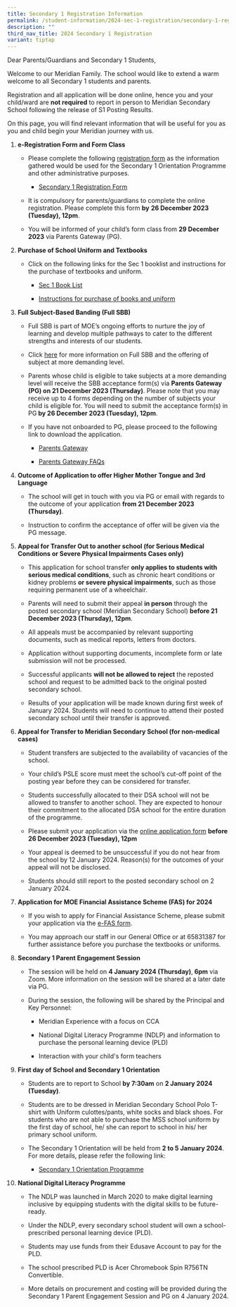 ```yaml
---
title: Secondary 1 Registration Information
permalink: /student-information/2024-sec-1-registration/secondary-1-registration/
description: ""
third_nav_title: 2024 Secondary 1 Registration
variant: tiptap
---
```

<p>Dear Parents/Guardians and Secondary 1 Students,</p><p>Welcome to our Meridian Family. The school would like to extend a warm welcome to all Secondary 1 students and parents.</p><p>Registration and all application will be done online, hence you and your child/ward are <strong>not required</strong> to report in person to Meridian Secondary School following the release of S1 Posting Results.</p><p>On this page, you will find relevant information that will be useful for you as you and child begin your Meridian journey with us.</p><p></p><ol data-tight="true" class="tight"><li><p><strong>e-Registration Form and Form Class</strong></p><ul data-tight="true" class="tight"><li><p>Please complete the following <a href="https://go.gov.sg/meridian2024s1registration" rel="noopener noreferrer nofollow" target="_blank">registration form</a> as the information gathered would be used for the Secondary 1 Orientation Programme and other administrative purposes.</p><ul data-tight="true" class="tight"><li><p><a href="https://go.gov.sg/meridian2024s1registration" rel="noopener noreferrer nofollow" target="_blank">Secondary 1 Registration Form</a></p></li></ul></li><li><p>It is compulsory for parents/guardians to complete the online registration. Please complete this form <strong>by</strong> <strong>26 December 2023 (Tuesday), 12pm</strong>.</p></li><li><p>You will be informed of your child’s form class from <strong>29 December 2023</strong> via Parents Gateway (PG).</p></li></ul><p></p><p></p></li><li><p><strong>Purchase of School Uniform and Textbooks</strong></p><ul data-tight="true" class="tight"><li><p>Click on the following links for the Sec 1 booklist and instructions for the purchase of textbooks and uniform.</p><ul data-tight="true" class="tight"><li><p><a href="/files/Booklists/meridian secondary school booklist 2024 - sec 1.pdf" rel="noopener noreferrer nofollow" target="_blank">Sec 1 Book List</a></p></li><li><p><a href="https://www.meridiansec.moe.edu.sg/student-information/2024-secondary-1-registration/books-and-uniform" rel="noopener noreferrer nofollow" target="_blank">Instructions for purchase of books and uniform</a></p></li></ul></li></ul><p></p><p></p></li><li><p><strong>Full Subject-Based Banding (Full SBB)</strong></p><ul data-tight="true" class="tight"><li><p>Full SBB is part of MOE’s ongoing efforts to nurture the joy of learning and develop multiple pathways to cater to the different strengths and interests of our students.</p></li><li><p>Click <a href="https://www.meridiansec.moe.edu.sg/student-information/full-sbb/" rel="noopener noreferrer nofollow" target="_blank">here</a> for more information on Full SBB and the offering of subject at more demanding level.</p></li><li><p>Parents whose child is eligible to take subjects at a more demanding level will receive the SBB acceptance form(s) via <strong>Parents Gateway (PG) on 21 December 2023 (Thursday)</strong>. Please note that you may receive up to 4 forms depending on the number of subjects your child is eligible for. You will need to submit the acceptance form(s) in PG<strong> by 26 December 2023 (Tuesday), 12pm</strong>.</p></li><li><p>If you have not onboarded to PG, please proceed to the following link to download the application.</p><ul data-tight="true" class="tight"><li><p><a href="https://pg.moe.edu.sg/" rel="noopener noreferrer nofollow" target="_blank">Parents Gateway</a></p></li><li><p><a href="https://pg.moe.edu.sg/faq" rel="noopener noreferrer nofollow" target="_blank">Parents Gateway FAQs</a></p></li></ul><p></p></li></ul><p></p></li><li><p><strong>Outcome of Application to offer Higher Mother Tongue and 3rd Language</strong></p><ul data-tight="true" class="tight"><li><p>The school will get in touch with you via PG or email with regards to the outcome of your application <strong>from 21 December 2023 (Thursday)</strong>.</p></li><li><p>Instruction to confirm the acceptance of offer will be given via the PG message.</p><p></p></li></ul><p></p></li><li><p><strong>Appeal for Transfer Out to another school (for Serious Medical Conditions or Severe Physical Impairments Cases only)</strong></p><ul data-tight="true" class="tight"><li><p>This application for school transfer <strong>only applies to students with serious medical conditions</strong>, such as chronic heart conditions or kidney problems <strong>or severe physical impairments</strong>, such as those requiring permanent use of a wheelchair.</p></li><li><p>Parents will need to submit their appeal <strong>in person</strong> through the posted secondary school (Meridian Secondary School) <strong>before 21 December 2023 (Thursday), 12pm</strong>.</p></li><li><p>All appeals must be accompanied by relevant supporting documents, such as medical reports, letters from doctors.</p></li><li><p>Application without supporting documents, incomplete form or late submission will not be processed.</p></li><li><p>Successful applicants <strong>will not be allowed to reject</strong> the reposted school and request to be admitted back to the original posted secondary school.</p></li><li><p>Results of your application will be made known during first week of January 2024. Students will need to continue to attend their posted secondary school until their transfer is approved.</p><p></p></li></ul><p></p></li><li><p><strong>Appeal for Transfer to Meridian Secondary School (for non-medical cases)</strong></p><ul data-tight="true" class="tight"><li><p>Student transfers are subjected to the availability of vacancies of the school.</p></li><li><p>Your child’s PSLE score must meet the school’s cut-off point of the posting year before they can be considered for transfer.</p></li><li><p>Students successfully allocated to their DSA school will not be allowed to transfer to another school. They are expected to honour their commitment to the allocated DSA school for the entire duration of the programme.</p></li><li><p>Please submit your application via the <a href="https://go.gov.sg/meridian2024s1appeal" rel="noopener noreferrer nofollow" target="_blank">online application form</a> <strong>before 26 December 2023 (Tuesday), 12pm</strong></p></li><li><p>Your appeal is deemed to be unsuccessful if you do not hear from the school by 12 January 2024. Reason(s) for the outcomes of your appeal will not be disclosed.</p></li><li><p>Students should still report to the posted secondary school on 2 January 2024.</p><p></p></li></ul><p></p></li><li><p><strong>Application for MOE Financial Assistance Scheme (FAS) for 2024</strong></p><ul data-tight="true" class="tight"><li><p>If you wish to apply for Financial Assistance Scheme, please submit your application via the <a href="https://go.gov.sg/moe-efas" rel="noopener noreferrer nofollow" target="_blank">e-FAS form</a>.</p></li><li><p>You may approach our staff in our General Office or at 65831387 for further assistance before you purchase the textbooks or uniforms.</p><p></p></li></ul><p></p></li><li><p><strong>Secondary 1 Parent Engagement Session</strong></p><ul data-tight="true" class="tight"><li><p>The session will be held on <strong>4 January 2024 (Thursday)</strong>,<strong> 6pm</strong> via Zoom. More information on the session will be shared at a later date via PG.</p></li><li><p>During the session, the following will be shared by the Principal and Key Personnel:</p><ul data-tight="true" class="tight"><li><p>Meridian Experience with a focus on CCA</p></li><li><p>National Digital Literacy Programme (NDLP) and information to purchase the personal learning device (PLD)</p></li><li><p>Interaction with your child's form teachers</p><p></p></li></ul></li></ul><p></p></li><li><p><strong>First day of School and Secondary 1 Orientation</strong></p><ul data-tight="true" class="tight"><li><p>Students are to report to School <strong>by 7:30am</strong> on <strong>2 January 2024 (Tuesday)</strong>.</p></li><li><p>Students are to be dressed in Meridian Secondary School Polo T-shirt with Uniform culottes/pants, white socks and black shoes. For students who are not able to purchase the MSS school uniform by the first day of school, he/ she can report to school in his/ her primary school uniform.</p></li><li><p>The Secondary 1 Orientation will be held from <strong>2 to 5 January 2024</strong>. For more details, please refer the following link:</p><ul data-tight="true" class="tight"><li><p><a href="https://www.meridiansec.moe.edu.sg/student-information/2024-secondary-1-registration/orientation/" rel="noopener noreferrer nofollow" target="_blank">Secondary 1 Orientation Programme</a></p><p></p></li></ul><p></p></li></ul><p></p></li><li><p><strong>National Digital Literacy Programme</strong></p><ul data-tight="true" class="tight"><li><p>The NDLP was launched in March 2020 to make digital learning inclusive by equipping students with the digital skills to be future-ready.</p></li><li><p>Under the NDLP, every secondary school student will own a school-prescribed personal learning device (PLD).</p></li><li><p>Students may use funds from their Edusave Account to pay for the PLD.</p></li><li><p>The school prescribed PLD is Acer Chromebook Spin R756TN Convertible.</p></li><li><p>More details on procurement and costing will be provided during the Secondary 1 Parent Engagement Session and PG on 4 January 2024.</p><p></p></li></ul><p></p><p></p><p></p><p></p><p></p><p></p></li></ol><p></p>